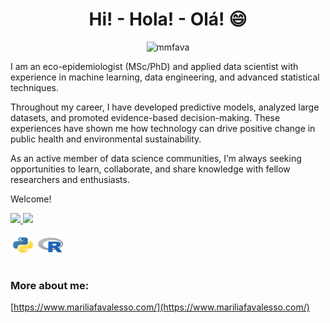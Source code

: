 <h1 align="center">Hi! - Hola! - Olá! 😄</h1>
<p align="center"> <img src="https://komarev.com/ghpvc/?username=mmfava" alt="mmfava" /> </p>

I am an eco-epidemiologist (MSc/PhD) and applied data scientist with experience in machine learning, data engineering, and advanced statistical techniques.

Throughout my career, I have developed predictive models, analyzed large datasets, and promoted evidence-based decision-making. These experiences have shown me how technology can drive positive change in public health and environmental sustainability.

As an active member of data science communities, I’m always seeking opportunities to learn, collaborate, and share knowledge with fellow researchers and enthusiasts.

Welcome!


<div>
  <a href="https://github.com/mmfava">
  <img height="180em" src="https://github-readme-stats.vercel.app/api?username=mmfava&show_icons=true&theme=dracula&include_all_commits=true&count_private=true"/>
  <img height="180em" src="https://github-readme-stats.vercel.app/api/top-langs/?username=mmfava&layout=compact&langs_count=16&theme=dracula"/>
  </a>
</div>
  
<div style="display: inline_block"><br>
  <img align="center" alt="Python" height="30" width="40" src="https://raw.githubusercontent.com/devicons/devicon/master/icons/python/python-original.svg">
  <img align="center" alt="R" height="30" width="40" src="https://raw.githubusercontent.com/devicons/devicon/master/icons/r/r-original.svg">
</div>
  
<br>

### More about me:
[https://www.mariliafavalesso.com/](https://www.mariliafavalesso.com/)
